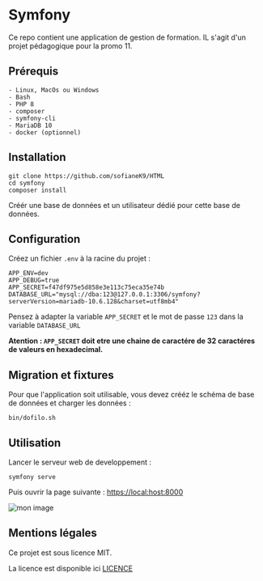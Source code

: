 # Symfony

Ce repo contient une application de gestion de formation.
IL s'agit d'un projet pédagogique pour la promo 11.

## Prérequis
    - Linux, MacOs ou Windows 
    - Bash
    - PHP 8
    - composer
    - symfony-cli
    - MariaDB 10
    - docker (optionnel)

## Installation

```
git clone https://github.com/sofianeK9/HTML
cd symfony
composer install
```

Créér une base de données et un utilisateur dédié pour cette base de données.

## Configuration

Créez un fichier `.env` à la racine du projet :

```
APP_ENV=dev
APP_DEBUG=true
APP_SECRET=f47df975e5d858e3e113c75eca35e74b
DATABASE_URL="mysql://dba:123@127.0.0.1:3306/symfony?serverVersion=mariadb-10.6.128&charset=utf8mb4"

```

Pensez à adapter la variable `APP_SECRET` et le mot de passe `123` dans la variable `DATABASE_URL`

**Atention : `APP_SECRET` doit etre une chaine de caractére de 32 caractéres de valeurs en hexadecimal.**

## Migration et fixtures

Pour que l'application soit utilisable, vous devez crééz le schéma de base de données et charger les données : 

```
bin/dofilo.sh
```

## Utilisation

Lancer le serveur web de developpement :

```
symfony serve
```

Puis ouvrir la page suivante : [https://local:host:8000](https://local:host:8000)

![mon image]()

## Mentions légales

Ce projet est sous licence MIT.

La licence est disponible ici [LICENCE](LICENCE)
